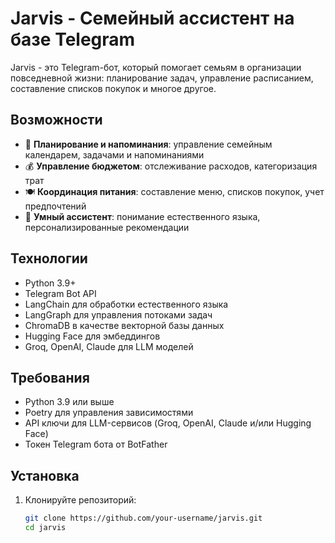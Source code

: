 # Jarvis - Семейный ассистент на базе Telegram

Jarvis - это Telegram-бот, который помогает семьям в организации повседневной жизни: планирование задач, управление расписанием, составление списков покупок и многое другое.

## Возможности

- 📅 **Планирование и напоминания**: управление семейным календарем, задачами и напоминаниями
- 💰 **Управление бюджетом**: отслеживание расходов, категоризация трат
- 🍽 **Координация питания**: составление меню, списков покупок, учет предпочтений
- 🤖 **Умный ассистент**: понимание естественного языка, персонализированные рекомендации

## Технологии

- Python 3.9+
- Telegram Bot API
- LangChain для обработки естественного языка
- LangGraph для управления потоками задач
- ChromaDB в качестве векторной базы данных
- Hugging Face для эмбеддингов
- Groq, OpenAI, Claude для LLM моделей

## Требования

- Python 3.9 или выше
- Poetry для управления зависимостями
- API ключи для LLM-сервисов (Groq, OpenAI, Claude и/или Hugging Face)
- Токен Telegram бота от BotFather

## Установка

1. Клонируйте репозиторий:
   ```bash
   git clone https://github.com/your-username/jarvis.git
   cd jarvis